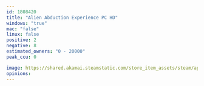```yaml
---
id: 1808420
title: "Alien Abduction Experience PC HD"
windows: "true"
mac: "false"
linux: false
positive: 2
negative: 8
estimated_owners: "0 - 20000"
peak_ccu: 0

image: https://shared.akamai.steamstatic.com/store_item_assets/steam/apps/1808420/header.jpg?t=1637231167
opinions:
---
```

